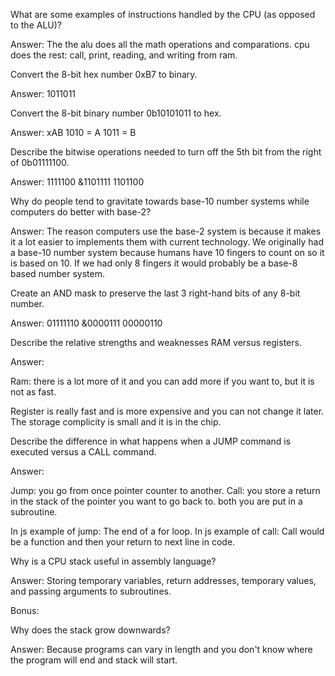 What are some examples of instructions handled by the CPU (as opposed to the ALU)?

Answer: The the alu does all the math operations and comparations.
cpu does the rest: call, print, reading, and writing from ram.

Convert the 8-bit hex number 0xB7 to binary.

Answer: 1011011

Convert the 8-bit binary number 0b10101011 to hex.

Answer: xAB
1010 =  A
1011 = B

Describe the bitwise operations needed to turn off the 5th bit from the right of 0b01111100.

Answer: 
1111100
&1101111
1101100

Why do people tend to gravitate towards base-10 number systems while computers do better with base-2?

Answer: The reason computers use the base-2 system is because it makes it a lot easier to implements them with current technology. We originally had a base-10 number system because humans have 10 fingers to count on so it is based on 10. If we had only 8 fingers it would probably be a base-8 based number system. 

Create an AND mask to preserve the last 3 right-hand bits of any 8-bit number.

Answer: 
01111110
&0000111
00000110

Describe the relative strengths and weaknesses RAM versus registers.

Answer: 

Ram: there is a lot more of it and you can add more if you want to, but it is not as fast.

Register is really fast and is more expensive and you can not change it later. The storage complicity is small and it is in the chip.

Describe the difference in what happens when a JUMP command is executed versus a CALL command.

Answer:

Jump: you go from once pointer counter to another.
Call: you store a return in the stack of the pointer you want to go back to. 
both you are put in a subroutine. 

In js example of jump: The end of a for loop.
In js example of call: Call would be a function and then your return to next line in code.

Why is a CPU stack useful in assembly language?

Answer: Storing temporary variables, return addresses, temporary values, and passing arguments to subroutines.

Bonus:

Why does the stack grow downwards?

Answer: Because programs can vary in length and you don't know where the program will end and stack will start.


